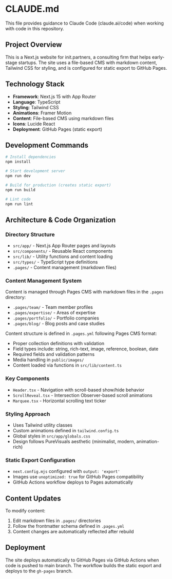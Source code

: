 # CLAUDE.md

This file provides guidance to Claude Code (claude.ai/code) when working with code in this repository.

## Project Overview

This is a Next.js website for init.partners, a consulting firm that helps early-stage startups. The site uses a file-based CMS with markdown content, Tailwind CSS for styling, and is configured for static export to GitHub Pages.

## Technology Stack

- **Framework**: Next.js 15 with App Router
- **Language**: TypeScript
- **Styling**: Tailwind CSS
- **Animations**: Framer Motion
- **Content**: File-based CMS using markdown files
- **Icons**: Lucide React
- **Deployment**: GitHub Pages (static export)

## Development Commands

```bash
# Install dependencies
npm install

# Start development server
npm run dev

# Build for production (creates static export)
npm run build

# Lint code
npm run lint
```

## Architecture & Code Organization

### Directory Structure

- `src/app/` - Next.js App Router pages and layouts
- `src/components/` - Reusable React components
- `src/lib/` - Utility functions and content loading
- `src/types/` - TypeScript type definitions
- `.pages/` - Content management (markdown files)

### Content Management System

Content is managed through Pages CMS with markdown files in the `.pages` directory:

- `.pages/team/` - Team member profiles
- `.pages/expertise/` - Areas of expertise
- `.pages/portfolio/` - Portfolio companies
- `.pages/blog/` - Blog posts and case studies

Content structure is defined in `.pages.yml` following Pages CMS format:

- Proper collection definitions with validation
- Field types include: string, rich-text, image, reference, boolean, date
- Required fields and validation patterns
- Media handling in `public/images/`
- Content loaded via functions in `src/lib/content.ts`

### Key Components

- `Header.tsx` - Navigation with scroll-based show/hide behavior
- `ScrollReveal.tsx` - Intersection Observer-based scroll animations
- `Marquee.tsx` - Horizontal scrolling text ticker

### Styling Approach

- Uses Tailwind utility classes
- Custom animations defined in `tailwind.config.ts`
- Global styles in `src/app/globals.css`
- Design follows PureVisuals aesthetic (minimalist, modern, animation-rich)

### Static Export Configuration

- `next.config.mjs` configured with `output: 'export'`
- Images use `unoptimized: true` for GitHub Pages compatibility
- GitHub Actions workflow deploys to Pages automatically

## Content Updates

To modify content:

1. Edit markdown files in `.pages/` directories
2. Follow the frontmatter schema defined in `.pages.yml`
3. Content changes are automatically reflected after rebuild

## Deployment

The site deploys automatically to GitHub Pages via GitHub Actions when code is pushed to main branch. The workflow builds the static export and deploys to the `gh-pages` branch.
